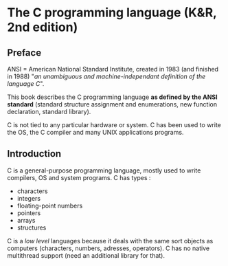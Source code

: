 The C programming language (K&R, 2nd edition)
=============================================

Preface
-------
ANSI = American National Standard Institute, created in 1983 (and finished in
1988) "_an unambiguous and machine-independant definition of the language C_".

This book describes the C programming language **as defined by the ANSI
standard** (standard structure assignment and enumerations, new function
declaration, standard library).

C is not tied to any particular hardware or system. C has been used to write the
OS, the C compiler and many UNIX applications programs.

Introduction
------------
C is a general-purpose programming language, mostly used to write compilers, OS
and system programs. C has types :
  * characters
  * integers
  * floating-point numbers
  * pointers
  * arrays
  * structures

C is a _low level_ languages because it deals with the same sort objects as
computers (characters, numbers, adresses, operators). C has no native
multithread support (need an additional library for that).
